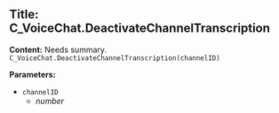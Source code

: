 ## Title: C_VoiceChat.DeactivateChannelTranscription

**Content:**
Needs summary.
`C_VoiceChat.DeactivateChannelTranscription(channelID)`

**Parameters:**
- `channelID`
  - *number*